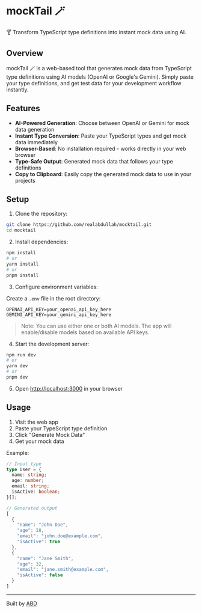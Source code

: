 # mockTail 🪄

🍸 Transform TypeScript type definitions into instant mock data using AI.

## Overview

mockTail 🪄 is a web-based tool that generates mock data from TypeScript type definitions using AI models (OpenAI or Google's Gemini). Simply paste your type definitions, and get test data for your development workflow instantly.

## Features

- **AI-Powered Generation**: Choose between OpenAI or Gemini for mock data generation
- **Instant Type Conversion**: Paste your TypeScript types and get mock data immediately
- **Browser-Based**: No installation required - works directly in your web browser
- **Type-Safe Output**: Generated mock data that follows your type definitions
- **Copy to Clipboard**: Easily copy the generated mock data to use in your projects

## Setup

1. Clone the repository:
```bash
git clone https://github.com/realabdullah/mocktail.git
cd mocktail
```

2. Install dependencies:
```bash
npm install
# or
yarn install
# or
pnpm install
```

3. Configure environment variables:

Create a `.env` file in the root directory:
```env
OPENAI_API_KEY=your_openai_api_key_here
GEMINI_API_KEY=your_gemini_api_key_here
```

> Note: You can use either one or both AI models. The app will enable/disable models based on available API keys.

4. Start the development server:
```bash
npm run dev
# or
yarn dev
# or
pnpm dev
```

5. Open [http://localhost:3000](http://localhost:3000) in your browser

## Usage

1. Visit the web app
2. Paste your TypeScript type definition
3. Click "Generate Mock Data"
4. Get your mock data

Example:

```typescript
// Input type
type User = {
  name: string;
  age: number;
  email: string;
  isActive: boolean;
}[];

// Generated output
[
  {
    "name": "John Doe",
    "age": 28,
    "email": "john.doe@example.com",
    "isActive": true
  },
  {
    "name": "Jane Smith",
    "age": 32,
    "email": "jane.smith@example.com",
    "isActive": false
  }
]
```

---

Built by [ABD](https://abdspace.xyz)